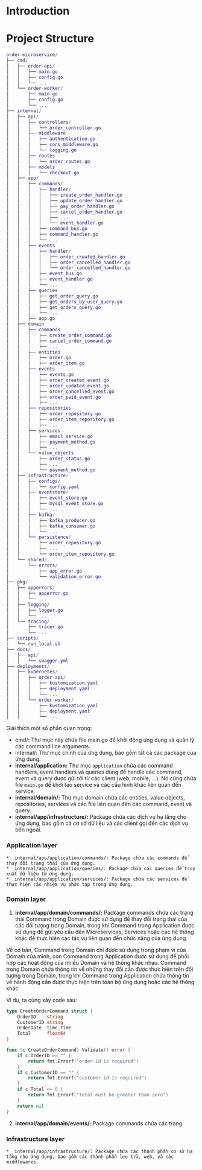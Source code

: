 # Introduction


# Project Structure
```lua 
order-microservice/
├── cmd/
│   ├── order-api/
│   │   ├── main.go
│   │   ├── config.go
│   │   └── ...
│   └── order-worker/
│       ├── main.go
│       ├── config.go
│       └── ...
├── internal/
│   ├── api/
│   │   ├── controllers/
│   │   │   └── order_controller.go
│   │   ├── middleware
│   │   │   ├── authentication.go
│   │   │   ├── cors_middleware.go
│   │   │   └── logging.go
│   │   ├── routes
│   │   │   └── order_routes.go
│   │   ├── models
│   │   │   └── checkout.go
│   ├── app/
│   │   ├── commands/
│   │   │   ├── handler/
│   │   │   │   ├── create_order_handler.go
│   │   │   │   ├── update_order_handler.go
│   │   │   │   ├── pay_order_handler.go
│   │   │   │   ├── cancel_order_handler.go
│   │   │   │   ├── ...
│   │   │   │   └── event_handler.go
│   │   │   ├── command_bus.go
│   │   │   ├── command_handler.go
│   │   │   └── ...
│   │   ├── events
│   │   │   ├── handler/
│   │   │   │   ├── order_created_handler.go
│   │   │   │   ├── order_cancelled_handler.go
│   │   │   │   └── order_cancelled_handler.go
│   │   │   ├── event_bus.go
│   │   │   ├── event_handler.go
│   │   │   └── ...
│   │   ├── queries
│   │   │   ├── get_order_query.go
│   │   │   ├── get_orders_by_user_query.go
│   │   │   ├── get_orders_query.go
│   │   │   └── ...
│   │   ├── app.go
│   ├── domain
│   │   ├── commands
│   │   │   ├── create_order_command.go
│   │   │   ├── cancel_order_command.go
│   │   |   ├── ...
│   │   ├── entities
│   │   │   ├── order.go
│   │   │   ├── order_item.go
│   │   ├── events
│   │   │   ├── events.go
│   │   │   ├── order_created_event.go
│   │   │   ├── order_updated_event.go
│   │   │   ├── order_cancelled_event.go
│   │   │   ├── order_paid_event.go
│   │   │   ├── ...
│   │   ├── repositories
│   │   │   ├── order_repository.go
│   │   │   ├── order_item_repository.go
│   │   │   ├── ...
│   │   ├── services
│   │   │   ├── email_service.go
│   │   │   ├── payment_method.go
│   │   │   ├── ...
│   │   └── value_objects
│   │       ├── order_status.go
│   │       ├── ...
│   │       └── payment_method.go
│   ├── infrastructure/
│   │   ├── configs/
│   │   │   └── config.yaml
│   │   ├── eventstore/
│   │   │   ├── event_store.go
│   │   │   ├── mysql_event_store.go
│   │   │   └── ...
│   │   ├── kafka/
│   │   │   ├── kafka_producer.go
│   │   │   ├── kafka_consumer.go
│   │   │   └── ...
│   │   └── persistence/
│   │       ├── order_repository.go
│   │       ├── ...
│   │       └── order_item_repository.go
│   └── shared/
│       └── errors/
│           ├── app_error.go
│           └── validation_error.go
├── pkg/
│   ├── apperrors/
│   │   ├── apperror.go
│   │   └── ...
│   ├── logging/
│   │   ├── logger.go
│   │   └── ...
│   └── tracing/
│       ├── tracer.go
│       └── ...
├── scripts/
|   └── run_local.sh
├── docs/
│   ├── api/
│   │   └── swagger.yml
├── deployments/
│   ├── kubernetes/
│   │   ├── order-api/
│   │   │   ├── kustomization.yaml
│   │   │   ├── deployment.yaml
│   │   │   └── ...
│   │   └── order-worker/
│   │       ├── kustomization.yaml
│   │       ├── deployment.yaml
│   │       └── ...
```

Giải thích một số phần quan trọng:

* cmd/: Thư mục này chứa file main.go để khởi động ứng dụng và quản lý các command line arguments.
* internal/: Thư mục chính của ứng dụng, bao gồm tất cả các package của ứng dụng.
* **internal/application:** Thư mục `application` chứa các command handlers, event handlers và queries dùng để handle các command, event và query được gửi tới từ các client (web, mobile, ...). Nó cũng chứa file `main.go` để khởi tạo service và các cấu hình khác liên quan đến service.
* **internal/domain/:** Thư mục domain chứa các entities, value objects, repositories, services và các file liên quan đến các command, event và query.
* **internal/app/infrastructure/:** Package chứa các dịch vụ hạ tầng cho ứng dụng, bao gồm cả cơ sở dữ liệu và các client gọi đến các dịch vụ bên ngoài.

### Application layer
    *  internal/app/application/commands/: Package chứa các commands để thay đổi trạng thái của ứng dụng.
    *  internal/app/application/queries/: Package chứa các queries để truy xuất dữ liệu từ ứng dụng.
    *  internal/app/application/services/: Package chứa các services để thực hiện các nhiệm vụ phức tạp trong ứng dụng.
### Domain layer
1. **internal/app/domain/commands/:** Package commands chứa các trạng thái
Command trong Domain được sử dụng để thay đổi trạng thái của các đối tượng trong Domain, trong khi Command trong Application được sử dụng để gửi yêu cầu đến Microservices, Services hoặc các hệ thống khác để thực hiện các tác vụ liên quan đến chức năng của ứng dụng.

Về cơ bản, Command trong Domain chỉ được sử dụng trong phạm vi của Domain của mình, còn Command trong Application được sử dụng để phối hợp các hoạt động của nhiều Domain và hệ thống khác nhau. Command trong Domain chứa thông tin về những thay đổi cần được thực hiện trên đối tượng trong Domain, trong khi Command trong Application chứa thông tin về hành động cần được thực hiện trên toàn bộ ứng dụng hoặc các hệ thống khác.  

Ví dụ, ta cùng xây code sau:
```go
type CreateOrderCommand struct {
    OrderID    string
    CustomerID string
    OrderDate  time.Time
    Total      float64
}

func (c CreateOrderCommand) Validate() error {
    if c.OrderID == "" {
        return fmt.Errorf("order id is required")
    }
    if c.CustomerID == "" {
        return fmt.Errorf("customer id is required")
    }
    if c.Total <= 0 {
        return fmt.Errorf("total must be greater than zero")
    }
    return nil
}

```

2. **internal/app/domain/events/:** Package commands chứa các trạng 

### Infrastructure layer
    *  internal/app/infrastructure/: Package chứa các thành phần cơ sở hạ tầng cho ứng dụng, bao gồm các thành phần lưu trữ, web, và các middlewares.
    